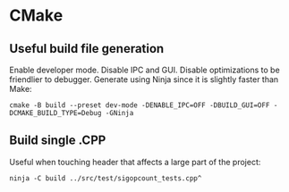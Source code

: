 # CMake

## Useful build file generation

Enable developer mode. Disable IPC and GUI. Disable optimizations to be friendlier to debugger. Generate using Ninja since it is slightly faster than Make:
```
cmake -B build --preset dev-mode -DENABLE_IPC=OFF -DBUILD_GUI=OFF -DCMAKE_BUILD_TYPE=Debug -GNinja
```

## Build single .CPP

Useful when touching header that affects a large part of the project:
```
ninja -C build ../src/test/sigopcount_tests.cpp^
```
